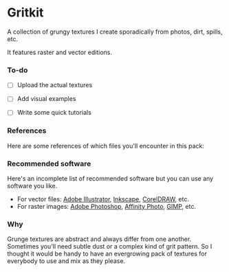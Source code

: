 # Gritkit
A collection of grungy textures I create sporadically from photos, dirt, spills, etc.

It features raster and vector editions.

### To-do
- [ ] Upload the actual textures
- [ ] Add visual examples
- [ ] Write some quick tutorials


### References
Here are some references of which files you'll encounter in this pack:

### Recommended software
Here's an incomplete list of recommended software but you can use any software you like.
* For vector files: [Adobe Illustrator](https://www.adobe.com/products/illustrator.html), [Inkscape](https://inkscape.org/), [CorelDRAW](http://www.coreldraw.com/), etc.
* For raster images: [Adobe Photoshop](https://www.adobe.com/products/photoshop.html), [Affinity Photo](https://affinity.serif.com/photo/), [GIMP](https://www.gimp.org/), etc.

### Why
Grunge textures are abstract and always differ from one another. Sometimes you'll need subtle dust or a complex kind of grit pattern. So I thought it would be handy to have an evergrowing pack of textures for everybody to use and mix as they please.
